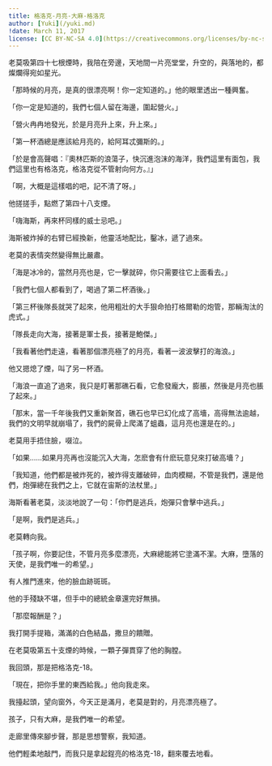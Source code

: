 ```yaml
---
title: 格洛克-月亮-大麻-格洛克
author: [Yuki](/yuki.md)
!date: March 11, 2017
license: [CC BY-NC-SA 4.0](https://creativecommons.org/licenses/by-nc-sa/4.0/deed.en)
---
```


老莫吸第四十七根煙時，我陪在旁邊，天地間一片亮堂堂，升空的，與落地的，都燦爛得宛如星光。

「那時候的月亮，是真的很漂亮啊！你一定知道的。」他的眼里透出一種興奮。

「你一定是知道的，我們七個人留在海邊，圍起營火。」

「營火冉冉地發光，於是月亮升上來，升上來。」

「第一杯酒總是應該給月亮的，給阿耳忒彌斯的。」

「於是會高聲唱：『奧林匹斯的浪蕩子，快沉進泡沫的海洋，我們這里有面包，我們這里也有格洛克，格洛克從不管射向何方。』」

「啊，大概是這樣唱的吧，記不清了呀。」

他搓搓手，點燃了第四十八支煙。

「嗨海斯，再來杯同樣的威士忌吧。」

海斯被炸掉的右臂已經換新，他靈活地配比，鑿冰，遞了過來。

老莫的表情突然變得無比嚴肅。

「海是冰冷的，當然月亮也是，它一擊就碎，你只需要往它上面看去。」

「我們七個人都看到了，喝過了第二杯酒後。」

「第三杯後隊長就哭了起來，他用粗壯的大手狠命拍打格爾勒的炮管，那輛淘汰的虎式。」

「隊長走向大海，接著是軍士長，接著是鮑傑。」

「我看著他們走遠，看著那個漂亮極了的月亮，看著一波波擊打的海浪。」

他又摁熄了煙，叫了另一杯酒。

「海浪一直追了過來，我只是盯著那礁石看，它愈發龐大，膨脹，然後是月亮也脹了起來。」

「那末，當一千年後我們又重新聚首，礁石也早已幻化成了高墻，高得無法逾越，我們的文明早就崩塌了，我們的屍骨上爬滿了蛆蟲，這月亮也還是在的。」

老莫用手捂住臉，啜泣。

「如果……如果月亮再也沒能沉入大海，怎麽會有什麽玩意兒來打破高墻？」

「我知道，他們都是被炸死的，被炸得支離破碎，血肉模糊，不管是我們，還是他們，炮彈總在我們之上，它就在宙斯的法杖里。」

海斯看著老莫，淡淡地說了一句：「你們是逃兵，炮彈只會擊中逃兵。」

「是啊，我們是逃兵。」

老莫轉向我。

「孩子啊，你要記住，不管月亮多麼漂亮，大麻總能將它塗滿不潔。大麻，墮落的天使，是我們唯一的希望。」

有人推門進來，他的臉血跡斑斑。

他的手殘缺不堪，但手中的總統金章還完好無損。

「那麼報酬是？」

我打開手提箱，滿滿的白色結晶，撒旦的饋贈。

在老莫吸第五十支煙的時候，一顆子彈貫穿了他的胸膛。

我回頭，那是把格洛克-18。

「現在，把你手里的東西給我。」他向我走來。



我擡起頭，望向窗外，今天正是滿月，老莫是對的，月亮漂亮極了。

孩子，只有大麻，是我們唯一的希望。

走廊里傳來腳步聲，那是思想警察，我知道。

他們輕柔地敲門，而我只是拿起鋥亮的格洛克-18，翻來覆去地看。
